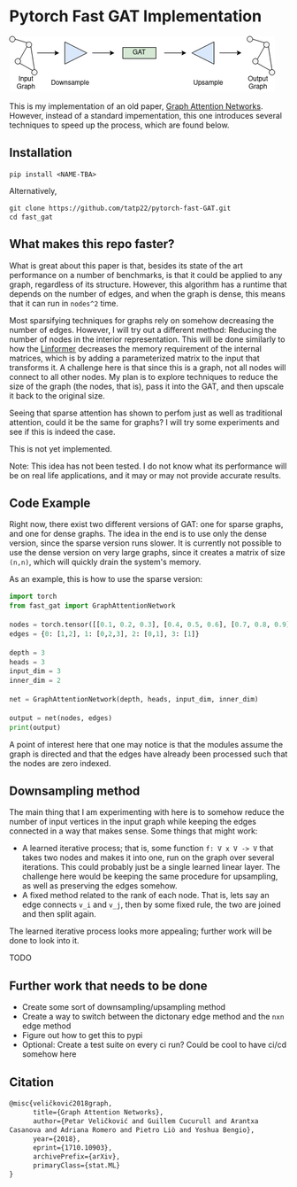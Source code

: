 # Pytorch Fast GAT Implementation

![Fast GAT](./diagram/fast-gat.png)

This is my implementation of an old paper, [Graph Attention Networks](https://arxiv.org/pdf/1710.10903.pdf).
However, instead of a standard impementation, this one introduces several techniques to speed up the process,
which are found below.

## Installation

```
pip install <NAME-TBA>
```

Alternatively,

```
git clone https://github.com/tatp22/pytorch-fast-GAT.git
cd fast_gat
```

## What makes this repo faster?

What is great about this paper is that, besides its state of the art performance on a number of benchmarks,
is that it could be applied to any graph, regardless of its structure. However, this algorithm has a runtime
that depends on the number of edges, and when the graph is dense, this means that it can run in `nodes^2` time.

Most sparsifying techniques for graphs rely on somehow decreasing the number of edges. However, I will try out
a different method: Reducing the number of nodes in the interior representation. This will be done similarly to how
the [Linformer](https://arxiv.org/pdf/2006.04768.pdf) decreases the memory requirement of the internal matrices, which
is by adding a parameterized matrix to the input that transforms it. A challenge here is that since this is a graph,
not all nodes will connect to all other nodes. My plan is to explore techniques to reduce the size of the graph (the
nodes, that is), pass it into the GAT, and then upscale it back to the original size.

Seeing that sparse attention has shown to perfom just as well as traditional attention, could it be the same for graphs?
I will try some experiments and see if this is indeed the case.

This is not yet implemented.

Note: This idea has not been tested. I do not know what its performance will be on real life applications,
and it may or may not provide accurate results.

## Code Example

Right now, there exist two different versions of GAT: one for sparse graphs, and one for dense graphs. The idea in
the end is to use only the dense version, since the sparse version runs slower. It is currently not possible to use
the dense version on very large graphs, since it creates a matrix of size `(n,n)`, which will quickly drain the
system's memory.

As an example, this is how to use the sparse version:

```python
import torch
from fast_gat import GraphAttentionNetwork

nodes = torch.tensor([[0.1, 0.2, 0.3], [0.4, 0.5, 0.6], [0.7, 0.8, 0.9], [1.0, 1.1, 1.2]], dtype= torch.float)
edges = {0: [1,2], 1: [0,2,3], 2: [0,1], 3: [1]}

depth = 3
heads = 3
input_dim = 3
inner_dim = 2

net = GraphAttentionNetwork(depth, heads, input_dim, inner_dim)

output = net(nodes, edges)
print(output)
```

A point of interest here that one may notice is that the modules assume the graph is directed and that the edges
have already been processed such that the nodes are zero indexed.

## Downsampling method

The main thing that I am experimenting with here is to somehow reduce the number of input vertices in the
input graph while keeping the edges connected in a way that makes sense. Some things that might work:

* A learned iterative process; that is, some function `f: V x V -> V` that takes two nodes and makes it into one,
run on the graph over several iterations. This could probably just be a single learned linear layer. The challenge
here would be keeping the same procedure for upsampling, as well as preserving the edges somehow.
* A fixed method related to the rank of each node. That is, lets say an edge connects `v_i` and `v_j`, then by some fixed
rule, the two are joined and then split again.

The learned iterative process looks more appealing; further work will be done to look into it.

TODO

## Further work that needs to be done

* Create some sort of downsampling/upsampling method
* Create a way to switch between the dictonary edge method and the `nxn` edge method
* Figure out how to get this to pypi
* Optional: Create a test suite on every ci run? Could be cool to have ci/cd somehow here

## Citation

```
@misc{veličković2018graph,
      title={Graph Attention Networks}, 
      author={Petar Veličković and Guillem Cucurull and Arantxa Casanova and Adriana Romero and Pietro Liò and Yoshua Bengio},
      year={2018},
      eprint={1710.10903},
      archivePrefix={arXiv},
      primaryClass={stat.ML}
}
```
